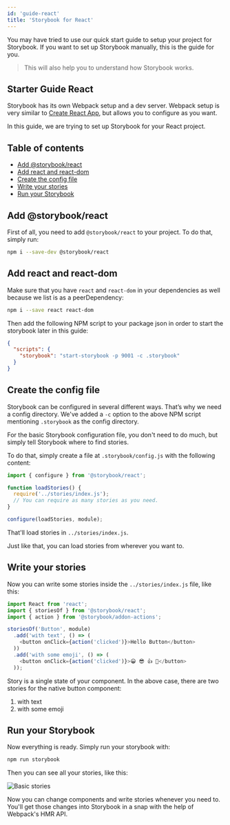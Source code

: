 ```yaml
---
id: 'guide-react'
title: 'Storybook for React'
---
```


You may have tried to use our quick start guide to setup your project for Storybook. If you want to set up Storybook manually, this is the guide for you.

> This will also help you to understand how Storybook works.

## Starter Guide React

Storybook has its own Webpack setup and a dev server. Webpack setup is very similar to [Create React App](https://github.com/facebookincubator/create-react-app), but allows you to configure as you want.

In this guide, we are trying to set up Storybook for your React project.

## Table of contents

-   [Add @storybook/react](#add-storybookreact)
-   [Add react and react-dom](#add-react-and-react-dom)
-   [Create the config file](#create-the-config-file)
-   [Write your stories](#write-your-stories)
-   [Run your Storybook](#run-your-storybook)

## Add @storybook/react

First of all, you need to add `@storybook/react` to your project. To do that, simply run:

```sh
npm i --save-dev @storybook/react
```

## Add react and react-dom

Make sure that you have `react` and `react-dom` in your dependencies as well because we list is as a peerDependency:

```sh
npm i --save react react-dom
```

Then add the following NPM script to your package json in order to start the storybook later in this guide:

```json
{
  "scripts": {
    "storybook": "start-storybook -p 9001 -c .storybook"
  }
}
```

## Create the config file

Storybook can be configured in several different ways. 
That’s why we need a config directory. We've added a `-c` option to the above NPM script mentioning `.storybook` as the config directory.

For the basic Storybook configuration file, you don't need to do much, but simply tell Storybook where to find stories.

To do that, simply create a file at `.storybook/config.js` with the following content:

```js
import { configure } from '@storybook/react';

function loadStories() {
  require('../stories/index.js');
  // You can require as many stories as you need.
}

configure(loadStories, module);
```

That'll load stories in `../stories/index.js`.

Just like that, you can load stories from wherever you want to.

## Write your stories

Now you can write some stories inside the `../stories/index.js` file, like this:

```js
import React from 'react';
import { storiesOf } from '@storybook/react';
import { action } from '@storybook/addon-actions';

storiesOf('Button', module)
  .add('with text', () => (
    <button onClick={action('clicked')}>Hello Button</button>
  ))
  .add('with some emoji', () => (
    <button onClick={action('clicked')}>😀 😎 👍 💯</button>
  ));
```

Story is a single state of your component. In the above case, there are two stories for the native button component:

1.  with text
2.  with some emoji

## Run your Storybook

Now everything is ready. Simply run your storybook with:

```sh
npm run storybook
```

Then you can see all your stories, like this:

![Basic stories](../static/basic-stories.png)

Now you can change components and write stories whenever you need to. You'll get those changes into Storybook in a snap with the help of Webpack's HMR API.
